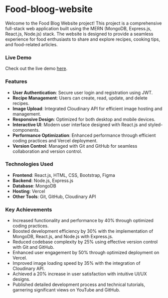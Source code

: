 # Food-bloog-website

Welcome to the Food Blog Website project! This project is a comprehensive full-stack web application built using the MERN (MongoDB, Express.js, React.js, Node.js) stack. The website is designed to provide a seamless experience for food enthusiasts to share and explore recipes, cooking tips, and food-related articles.

### Live Demo

Check out the live demo [here](https://food-bloog-website-live.vercel.app/).

### Features

- **User Authentication**: Secure user login and registration using JWT.
- **Recipe Management**: Users can create, read, update, and delete recipes.
- **Image Upload**: Integrated Cloudinary API for efficient image hosting and management.
- **Responsive Design**: Optimized for both desktop and mobile devices.
- **Interactive UI**: Modern user interface designed with React.js and styled-components.
- **Performance Optimization**: Enhanced performance through efficient coding practices and Vercel deployment.
- **Version Control**: Managed with Git and GitHub for seamless collaboration and version control.

### Technologies Used

- **Frontend**: React.js, HTML, CSS, Bootstrap, Figma
- **Backend**: Node.js, Express.js
- **Database**: MongoDB
- **Hosting**: Vercel
- **Other Tools**: Git, GitHub, Cloudinary API

### Key Achievements

- Increased functionality and performance by 40% through optimized coding practices.
- Boosted development efficiency by 30% with the implementation of MongoDB, React.js, and Node.js with Express.js.
- Reduced codebase complexity by 25% using effective version control with Git and GitHub.
- Enhanced user engagement by 50% through optimized deployment on Vercel.
- Improved image loading speed by 35% with the integration of Cloudinary API.
- Achieved a 20% increase in user satisfaction with intuitive UI/UX designs.
- Published detailed development process and technical tutorials, garnering significant views on YouTube and GitHub.





